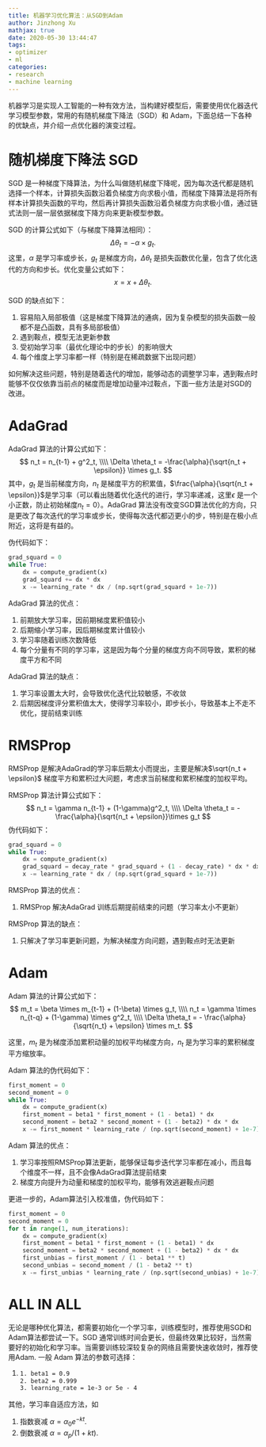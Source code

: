 ```yaml
---
title: 机器学习优化算法：从SGD到Adam
author: Jinzhong Xu
mathjax: true
date: 2020-05-30 13:44:47
tags:
- optimizer
- ml
categories:
- research
- machine learning
---
```


机器学习是实现人工智能的一种有效方法，当构建好模型后，需要使用优化器迭代学习模型参数，常用的有随机梯度下降法（SGD）和 Adam，下面总结一下各种的优缺点，并介绍一点优化器的演变过程。

<!--more-->

# 随机梯度下降法 SGD

SGD 是一种梯度下降算法，为什么叫做随机梯度下降呢，因为每次迭代都是随机选择一个样本，计算损失函数沿着负梯度方向求极小值，而梯度下降算法是将所有样本计算损失函数的平均，然后再计算损失函数沿着负梯度方向求极小值，通过链式法则一层一层依据梯度下降方向来更新模型参数。

SGD 的计算公式如下（与梯度下降算法相同）：
$$
\Delta \theta_t = - \alpha \times g_t.
$$
这里，$\alpha$ 是学习率或步长，$g_t$ 是梯度方向，$\Delta \theta_t$ 是损失函数优化量，包含了优化迭代的方向和步长。优化变量公式如下：
$$
x = x + \Delta \theta_t.
$$


SGD 的缺点如下：

1. 容易陷入局部极值（这是梯度下降算法的通病，因为复杂模型的损失函数一般都不是凸函数，具有多局部极值）
2. 遇到鞍点，模型无法更新参数
3. 受初始学习率（最优化理论中的步长）的影响很大
4. 每个维度上学习率都一样（特别是在稀疏数据下出现问题）

如何解决这些问题，特别是随着迭代的增加，能够动态的调整学习率，遇到鞍点时能够不仅仅依靠当前点的梯度而是增加动量冲过鞍点，下面一些方法是对SGD的改进。

# AdaGrad

AdaGrad 算法的计算公式如下：
$$
n_t = n_{t-1} + g^2_t, \\\\
\Delta \theta_t = -\frac{\alpha}{\sqrt{n_t + \epsilon}} \times g_t.
$$
其中，$g_t$ 是当前梯度方向，$n_t$ 是梯度平方的积累值，$\frac{\alpha}{\sqrt{n_t + \epsilon}}$是学习率（可以看出随着优化迭代的进行，学习率递减，这里$\epsilon$ 是一个小正数，防止初始梯度$n_t=0$）。AdaGrad 算法没有改变SGD算法优化的方向，只是更改了每次迭代的学习率或步长，使得每次迭代都迈更小的步，特别是在极小点附近，这将是有益的。

伪代码如下：

```python
grad_squard = 0
while True:
	dx = compute_gradient(x)
    grad_squard += dx * dx
    x -= learning_rate * dx / (np.sqrt(grad_squard + 1e-7))
```

AdaGrad 算法的优点：

1. 前期放大学习率，因前期梯度累积值较小
2. 后期缩小学习率，因后期梯度累计值较小
3. 学习率随着训练次数降低
4. 每个分量有不同的学习率，这是因为每个分量的梯度方向不同导致，累积的梯度平方和不同

AdaGrad 算法的缺点：

1. 学习率设置太大时，会导致优化迭代比较敏感，不收敛
2. 后期因梯度评分累积值太大，使得学习率较小，即步长小，导致基本上不走不优化，提前结束训练

# RMSProp

RMSProp 是解决AdaGrad的学习率后期太小而提出，主要是解决$\sqrt{n_t + \epsilon}$ 梯度平方和累积过大问题，考虑求当前梯度和累积梯度的加权平均。

RMSProp 算法计算公式如下：
$$
n_t = \gamma n_{t-1} + (1-\gamma)g^2_t, \\\\
\Delta \theta_t = -\frac{\alpha}{\sqrt{n_t + \epsilon}}\times g_t
$$
伪代码如下：

```python
grad_squard = 0
while True:
	dx = compute_gradient(x)
    grad_squard = decay_rate * grad_squard + (1 - decay_rate) * dx * dx
    x -= learning_rate * dx / (np.sqrt(grad_squard + 1e-7))
```

RMSProp 算法的优点：

1. RMSProp 解决AdaGrad 训练后期提前结束的问题（学习率太小不更新）

RMSProp 算法的缺点：

1. 只解决了学习率更新问题，为解决梯度方向问题，遇到鞍点时无法更新

# Adam

Adam 算法的计算公式如下：
$$
m_t = \beta \times m_{t-1} + (1-\beta) \times g_t, \\\\
n_t = \gamma \times n_{t-q} + (1-\gamma) \times g^2_t, \\\\
\Delta \theta_t = - \frac{\alpha}{\sqrt{n_t} + \epsilon} \times m_t.
$$

这里，$m_t$ 是为梯度添加累积动量的加权平均梯度方向，$n_t$ 是为学习率的累积梯度平方缩放率。

Adam 算法的伪代码如下：

```python
first_moment = 0
second_moment = 0
while True:
	dx = compute_gradient(x)
	first_moment = beta1 * first_moment + (1 - beta1) * dx
	second_moment = beta2 * second_moment + (1 - beta2) * dx * dx
	x -= first_moment * learning_rate / (np.sqrt(second_moment) + 1e-7)
```

Adam 算法的优点：

1. 学习率按照RMSProp算法更新，能够保证每步迭代学习率都在减小，而且每个维度不一样，且不会像AdaGrad算法提前结束
2. 梯度方向提升为动量和梯度的加权平均，能够有效逃避鞍点问题

更进一步的，Adam算法引入校准值，伪代码如下：

```python
first_moment = 0
second_moment = 0
for t in range(1, num_iterations):
	dx = compute_gradient(x)
	first_moment = beta1 * first_moment + (1 - beta1) * dx
	second_moment = beta2 * second_moment + (1 - beta2) * dx * dx
	first_unbias = first_moment / (1 - beta1 ** t)
	second_unbias = second_moment / (1 - beta2 ** t)
	x -= first_unbias * learning_rate / (np.sqrt(second_unbias) + 1e-7)
```

# ALL IN ALL

无论是哪种优化算法，都需要初始化一个学习率，训练模型时，推荐使用SGD和Adam算法都尝试一下。SGD 通常训练时间会更长，但最终效果比较好，当然需要好的初始化和学习率。当需要训练较深较复杂的网络且需要快速收敛时，推荐使用Adam. 一般 Adam 算法的参数可选择：

1. ```html
   1. beta1 = 0.9
   2. beta2 = 0.999
   3. learning_rate = 1e-3 or 5e - 4
   ```

   

其他，学习率自适应方法，如

1. 指数衰减 $\alpha = \alpha_0 e^{-kt}$.
2. 倒数衰减 $\alpha = \alpha_p / (1 + kt)$.